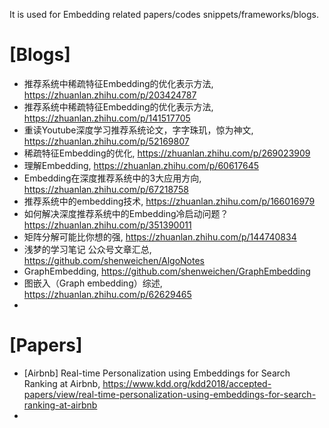 It is used for Embedding related papers/codes snippets/frameworks/blogs.


# [Blogs]
+ 推荐系统中稀疏特征Embedding的优化表示方法, https://zhuanlan.zhihu.com/p/203424787
+ 推荐系统中稀疏特征Embedding的优化表示方法, https://zhuanlan.zhihu.com/p/141517705
+ 重读Youtube深度学习推荐系统论文，字字珠玑，惊为神文, https://zhuanlan.zhihu.com/p/52169807
+ 稀疏特征Embedding的优化, https://zhuanlan.zhihu.com/p/269023909
+ 理解Embedding, https://zhuanlan.zhihu.com/p/60617645
+ Embedding在深度推荐系统中的3大应用方向, https://zhuanlan.zhihu.com/p/67218758
+ 推荐系统中的embedding技术, https://zhuanlan.zhihu.com/p/166016979
+ 如何解决深度推荐系统中的Embedding冷启动问题？https://zhuanlan.zhihu.com/p/351390011
+ 矩阵分解可能比你想的强, https://zhuanlan.zhihu.com/p/144740834
+ 浅梦的学习笔记 公众号文章汇总, https://github.com/shenweichen/AlgoNotes
+ GraphEmbedding, https://github.com/shenweichen/GraphEmbedding
+ 图嵌入（Graph embedding）综述, https://zhuanlan.zhihu.com/p/62629465
+ 


# [Papers]
+ [Airbnb] Real-time Personalization using Embeddings for Search Ranking at Airbnb, https://www.kdd.org/kdd2018/accepted-papers/view/real-time-personalization-using-embeddings-for-search-ranking-at-airbnb
+ 
